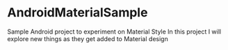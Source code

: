 # AndroidMaterialSample
Sample Android project to experiment on Material Style
In this project I will explore new things as they get added to Material design
